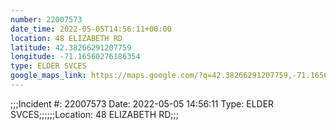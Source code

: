 ```yaml
---
number: 22007573
date_time: 2022-05-05T14:56:11+00:00
location: 48 ELIZABETH RD
latitude: 42.38266291207759
longitude: -71.16560276186354
type: ELDER SVCES
google_maps_link: https://maps.google.com/?q=42.38266291207759,-71.16560276186354
---
```


;;;Incident #: 22007573   Date: 2022-05-05 14:56:11   Type: ELDER SVCES;;;;;;Location: 48 ELIZABETH RD;;;
